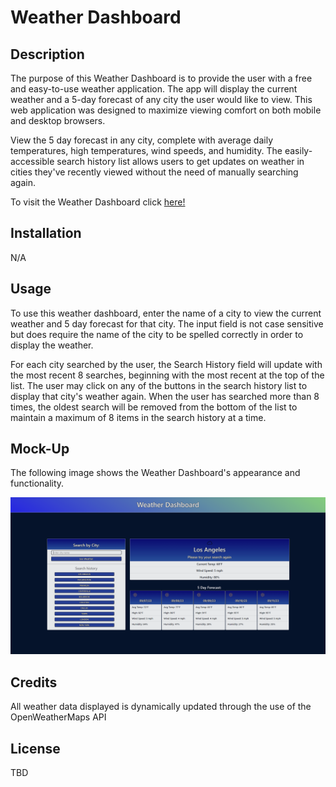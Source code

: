 # Weather Dashboard

## Description

The purpose of this Weather Dashboard is to provide the user with a free and easy-to-use weather application. The app will display the current weather and a 5-day forecast of any city the user would like to view. This web application was designed to maximize viewing comfort on both mobile and desktop browsers.

View the 5 day forecast in any city, complete with average daily temperatures, high temperatures, wind speeds, and humidity.
The easily-accessible search history list allows users to get updates on weather in cities they've recently viewed without the need of manually searching again.

To visit the Weather Dashboard click [here!](https://prich57.github.io/weather-dashboard/)

## Installation

N/A

## Usage

To use this weather dashboard, enter the name of a city to view the current weather and 5 day forecast for that city. The input field is not case sensitive but does require the name of the city to be spelled correctly in order to display the weather.

For each city searched by the user, the Search History field will update with the most recent 8 searches, beginning with the most recent at the top of the list. The user may click on any of the buttons in the search history list to display that city's weather again. When the user has searched more than 8 times, the oldest search will be removed from the bottom of the list to maintain a maximum of 8 items in the search history at a time.

## Mock-Up

The following image shows the Weather Dashboard's appearance and functionality.

![Screenshot of Weather Dashboard](./assets/images/weather-dashboard-screenshot.png)

## Credits

All weather data displayed is dynamically updated through the use of the OpenWeatherMaps API

## License

TBD